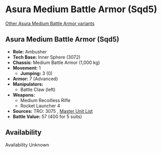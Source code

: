 # Asura Medium Battle Armor (Sqd5) 

[Other Asura Medium Battle Armor variants](../asura_medium_battle_armor.md) 

## Asura Medium Battle Armor (Sqd5) 

- **Role:** Ambusher 
- **Tech Base:** Inner Sphere (3072) 
- **Chassis:** Medium Battle Armor (1,000 kg) 
- **Movement:** 1 
  - **Jumping:** 3 (0) 
- **Armor:** 7 (Advanced) 
- **Manipulators:** 
  - Battle Claw (left) 
- **Weapons:** 
  - Medium Recoilless Rifle 
  - Rocket Launcher 4 
- **Sources:** TRO: 3075 , [Master Unit List](http://masterunitlist.info/Unit/Details/8608) 
- **Battle Value:** 57 (400 for 5 suits) 

## Availability 

Availability Unknown 

